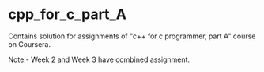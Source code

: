 # cpp_for_c_part_A
Contains solution for assignments of "c++ for c programmer, part A" course on Coursera.

Note:- Week 2 and Week 3 have combined assignment.
